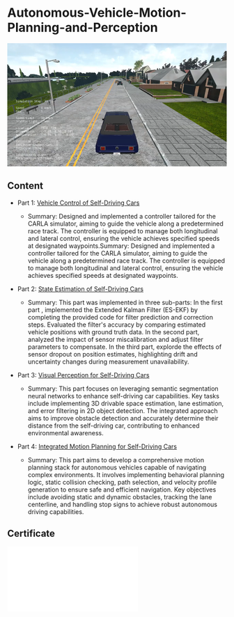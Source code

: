 # Autonomous-Vehicle-Motion-Planning-and-Perception
![Cover](./media/cover.png)

## Content

- Part 1: [Vehicle Control of Self-Driving Cars](Vehicle_Control)
  - Summary: Designed and implemented a controller tailored for the CARLA simulator, aiming to guide the vehicle along a predetermined race track. The controller is equipped to manage both longitudinal and lateral control, ensuring the vehicle achieves specified speeds at designated waypoints.Summary: Designed and implemented a controller tailored for the CARLA simulator, aiming to guide the vehicle along a predetermined race track. The controller is equipped to manage both longitudinal and lateral control, ensuring the vehicle achieves specified speeds at designated waypoints.

- Part 2: [State Estimation of Self-Driving Cars](State_Estimation_And_Localization)
  - Summary: This part was implemented in three sub-parts: In the first part , implemented the Extended Kalman Filter (ES-EKF) by completing the provided code for filter prediction and correction steps. Evaluated the filter's accuracy by comparing estimated vehicle positions with ground truth data. In the second part, analyzed the impact of sensor miscalibration and adjust filter parameters to compensate. In the third part, explorde the effects of sensor dropout on position estimates, highlighting drift and uncertainty changes during measurement unavailability.
  
- Part 3: [Visual Perception for Self-Driving Cars](Visual_Perception)
  - Summary: This part focuses on leveraging semantic segmentation neural networks to enhance self-driving car capabilities. Key tasks include implementing 3D drivable space estimation, lane estimation, and error filtering in 2D object detection. The integrated approach aims to improve obstacle detection and accurately determine their distance from the self-driving car, contributing to enhanced environmental awareness.

- Part 4: [Integrated Motion Planning for Self-Driving Cars](Motion_Planning)
  - Summary: This part aims to develop a comprehensive motion planning stack for autonomous vehicles capable of navigating complex environments. It involves implementing behavioral planning logic, static collision checking, path selection, and velocity profile generation to ensure safe and efficient navigation. Key objectives include avoiding static and dynamic obstacles, tracking the lane centerline, and handling stop signs to achieve robust autonomous driving capabilities.

## Certificate

![Certificate](media/Certificate.pdf)
